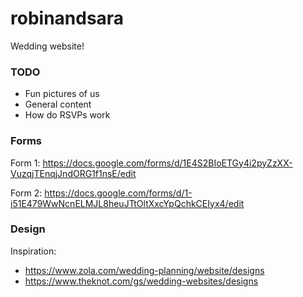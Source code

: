 # robinandsara
Wedding website!

### TODO
* Fun pictures of us
* General content
* How do RSVPs work

### Forms
Form 1: https://docs.google.com/forms/d/1E4S2BIoETGy4i2pyZzXX-VuzqjTEnqjJndORG1f1nsE/edit

Form 2: https://docs.google.com/forms/d/1-i51E479WwNcnELMJL8heuJTtOltXxcYpQchkCEIyx4/edit

### Design

Inspiration:
* https://www.zola.com/wedding-planning/website/designs
* https://www.theknot.com/gs/wedding-websites/designs
